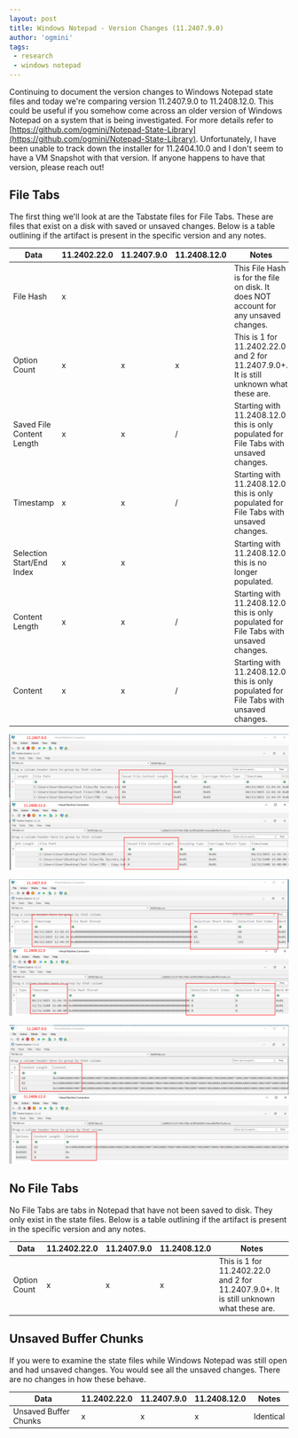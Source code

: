 ```yaml
---
layout: post
title: Windows Notepad - Version Changes (11.2407.9.0)
author: 'ogmini'
tags:
 - research
 - windows notepad 
---
```


Continuing to document the version changes to Windows Notepad state files and today we're comparing version 11.2407.9.0 to 11.2408.12.0. This could be useful if you somehow come across an older version of Windows Notepad on a system that is being investigated. For more details refer to [https://github.com/ogmini/Notepad-State-Library](https://github.com/ogmini/Notepad-State-Library). Unfortunately, I have been unable to track down the installer for 11.2404.10.0 and I don't seem to have a VM Snapshot with that version. If anyone happens to have that version, please reach out!

## File Tabs

The first thing we'll look at are the Tabstate files for File Tabs. These are files that exist on a disk with saved or unsaved changes. Below is a table outlining if the artifact is present in the specific version and any notes.

| Data | 11.2402.22.0 | 11.2407.9.0 | 11.2408.12.0 | Notes
| --- | --- | --- | --- | --- |
| File Hash | x | | |This File Hash is for the file on disk. It does NOT account for any unsaved changes. |
| Option Count | x | x | x |This is 1 for 11.2402.22.0 and 2 for 11.2407.9.0+. It is still unknown what these are. |
| Saved File Content Length | x | x | / | Starting with 11.2408.12.0 this is only populated for File Tabs with unsaved changes.|
| Timestamp | x | x | / | Starting with 11.2408.12.0 this is only populated for File Tabs with unsaved changes.|
| Selection Start/End Index | x | x | | Starting with 11.2408.12.0 this is no longer populated. |
| Content Length | x | x | / | Starting with 11.2408.12.0 this is only populated for File Tabs with unsaved changes.|
| Content | x | x | / | Starting with 11.2408.12.0 this is only populated for File Tabs with unsaved changes.|


![Saved File Content Length](/images/11.2407.9.0/SavedFileContentLength.png)

![Timestamp Selection](/images/11.2407.9.0/TimestampSelection.png)

![Content](/images/11.2407.9.0/Content.png)

## No File Tabs

No File Tabs are tabs in Notepad that have not been saved to disk. They only exist in the state files. Below is a table outlining if the artifact is present in the specific version and any notes.

| Data | 11.2402.22.0 | 11.2407.9.0 | 11.2408.12.0 | Notes
| --- | --- | --- | --- | --- |
| Option Count | x | x | x | This is 1 for 11.2402.22.0 and 2 for 11.2407.9.0+. It is still unknown what these are. |


## Unsaved Buffer Chunks

If you were to examine the state files while Windows Notepad was still open and had unsaved changes. You would see all the unsaved changes. There are no changes in how these behave.

| Data | 11.2402.22.0 | 11.2407.9.0 | 11.2408.12.0 | Notes
| --- | --- | --- | --- | --- |
| Unsaved Buffer Chunks | x | x | x |  Identical |